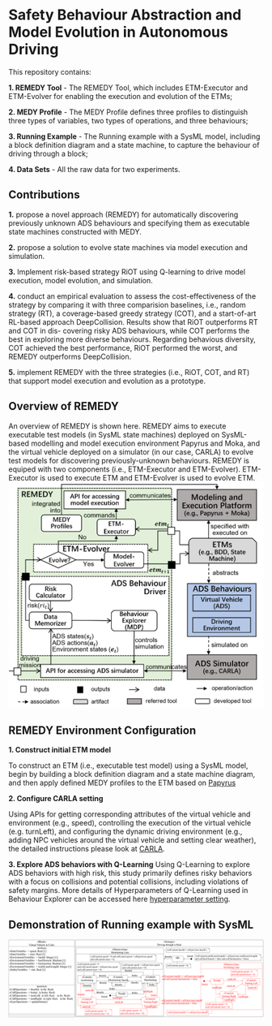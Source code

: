 # Safety Behaviour Abstraction and Model Evolution in Autonomous Driving

This repository contains:

**1. REMEDY Tool** -  The REMEDY Tool, which includes ETM-Executor and ETM-Evolver for enabling the execution and evolution of the ETMs;

**2. MEDY Profile** - The MEDY Profile defines three profiles to distinguish three types of variables, two types of operations, and three behaviours;

**3. Running Example** - The Running example with a SysML model, including a block definition diagram and a state machine, to capture the behaviour of driving through a block;

**4. Data Sets** - All the raw data for two experiments.

## Contributions ##
**1.** propose a novel approach (REMEDY) for automatically discovering previously unknown ADS behaviours and specifying them as executable state machines constructed with MEDY.

**2.** propose a solution to evolve state machines via model execution and simulation.

**3.** Implement risk-based strategy RiOT using Q-learning to drive model execution, model evolution, and simulation.

**4.** conduct an empirical evaluation to assess the cost-effectiveness of the strategy by comparing it with three comparision baselines, i.e., random strategy
(RT), a coverage-based greedy strategy (COT), and a start-of-art RL-based approach DeepCollision.  Results show that RiOT outperforms RT and COT in dis-
covering risky ADS behaviours, while COT performs the best in exploring more diverse behaviours. Regarding behavious diversity, COT achieved the
best performance, RiOT performed the worst, and REMEDY outperforms DeepCollision.

**5.** implement REMEDY with the three strategies (i.e., RiOT, COT, and RT) that support model execution and evolution as a prototype.

## Overview of REMEDY ##
An overview of REMEDY is shown here. REMEDY aims to execute executable test models (in SysML state machines) deployed on SysML-based modelling and model execution environment Papyrus and
Moka, and the virtual vehicle deployed on a simulator (in our case, CARLA) to evolve test models for discovering previously-unknown behaviours. REMEDY is equiped with two components (i.e., ETM-Executor
and ETM-Evolver). ETM-Executor is used to execute ETM and ETM-Evolver is used to evolve ETM.
![image](https://github.com/ABCRepository/Repository/blob/main/Overview%20of%20REMEDY/overview%20of%20framework1.png)

## REMEDY Environment Configuration ##
**1. Construct initial ETM model**

To construct an ETM (i.e., executable test model) using a SysML model, begin by building a block definition diagram and a state machine diagram, and then apply defined MEDY profiles to the ETM based on [Papyrus](https://projects.eclipse.org/projects/modeling.mdt.papyrus)

**2. Configure CARLA setting**

Using APIs for getting corresponding attributes of the virtual vehicle and environment (e.g., speed), controlling the execution of the virtual vehicle (e.g. turnLeft), and configuring the dynamic driving environment (e.g., adding NPC vehicles around the virtual vehicle and setting clear weather), the detailed instructions please look at [CARLA](https://carla.readthedocs.io/en/latest/python_api).

**3. Explore ADS behaviors with Q-Learning**
Using Q-Learning to explore ADS behaviors with high risk, this study primarily defines risky behaviors with a focus on collisions and potential collisions, including violations of safety margins. More details of Hyperparameters of Q-Learning used in Behaviour Explorer can be accessed here [hyperparameter setting](https://github.com/ABCRepository/Repository/blob/main/Hyperparameters/hyperparameters.png).

## Demonstration of Running example with SysML ##
![image](https://github.com/ABCRepository/Repository/blob/main/Running%20example%20SysML%20model/running%20example.png)


